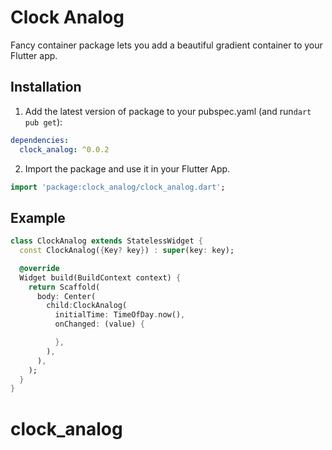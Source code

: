 # Clock Analog

Fancy container package lets you add a beautiful gradient container to your Flutter app.

## Installation

1. Add the latest version of package to your pubspec.yaml (and run`dart pub get`):
```yaml
dependencies:
  clock_analog: ^0.0.2
```
2. Import the package and use it in your Flutter App.
```dart
import 'package:clock_analog/clock_analog.dart';
```

## Example

```dart
class ClockAnalog extends StatelessWidget {
  const ClockAnalog({Key? key}) : super(key: key);

  @override
  Widget build(BuildContext context) {
    return Scaffold(
      body: Center(
        child:ClockAnalog(
          initialTime: TimeOfDay.now(),
          onChanged: (value) {

          },
        ),
      ),
    );
  }
}
```
# clock_analog
